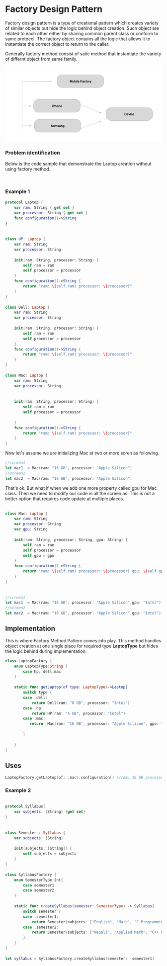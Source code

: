 # Factory Design Pattern

Factory design pattern is a type of creational pattern which creates variety of similar objects but hide the logic behind object creation. Such object are related to each other either by sharing common parent class or conform to same protocol. The factory object contains all the logic that allows it to instantiate the correct object to return to the caller.

Generally factory method consist of satic method that instantiate the variety of differnt object from same family.

![](./resources/Factory-Method.png)

### Problem identification 

Below is the code sample that demonstrate the Laptop creation without using factory method. 

<br>

### Example 1

```swift
protocol Laptop {
    var ram: String { get set }
    var processor: String { get set }
    func configuration()->String
}


class HP: Laptop {
    var ram: String
    var processor: String
    
    init(ram: String, processor: String) {
        self.ram = ram
        self.processor = processor
    }
    func configuration()->String {
        return "ram: \(self.ram) processor: \(processor)"
    }
}

class Dell: Laptop {
    var ram: String
    var processor: String
    
    init(ram: String, processor: String) {
        self.ram = ram
        self.processor = processor
    }
    func configuration()->String {
        return "ram: \(self.ram) processor: \(processor)"
    }
}

class Mac: Laptop {
    var ram: String
    var processor: String
   
    
    init(ram: String, processor: String) {
        self.ram = ram
        self.processor = processor
        
    }
    func configuration()->String {
        return "ram: \(self.ram) processor: \(processor)"
    }
}
```

Now let's assume we are initializing Mac at two or more scren as following.  

```swift
//screen1
let mac1  = Mac(ram: "16 GB", processor: "Apple Silicon")
//screen2
let mac2  = Mac(ram: "16 GB", processor: "Apple Silicon")
```

That's ok. But what if when we add one more property called gpu for Mac class. Then we need to modify our code in all the screen as. This is not a better option that requires code update at multiple places. 

```swift

class Mac: Laptop {
    var ram: String
    var processor: String
    var gpu: String
    
    init(ram: String, processor: String, gpu: String) {
        self.ram = ram
        self.processor = processor
        self.gpu = gpu
    }
    func configuration()->String {
        return "ram: \(self.ram) processor: \(processor) gpu: \(self.gpu)"
    }
}


//screen1
let mac1  = Mac(ram: "16 GB", processor: "Apple Silicon",gpu: "Intel")
//screen2
let mac2  = Mac(ram: "16 GB", processor: "Apple Silicon",gpu: "Intel")

```

## Implementation

This is where Factory Method Pattern comes into play. This method handles object creation  at one single place for required type **LaptopType** but hides the logic behind during implementation.



```swift
class LaptopFactory {
    enum LaptopType:String {
        case hp, dell,mac
    }
    
    static func getLaptop(of type: LaptopType)->Laptop{
        switch type {
        case .dell:
            return Dell(ram: "8 GB", processor: "Intel")
        case .hp:
            return HP(ram: "4 GB", processor: "Intel")
        case .mac:
           return  Mac(ram: "16 GB", processor: "Apple Silicon", gpu: "")
            
        }
        
    }
}
```

## Uses
```swift
LaptopFactory.getLaptop(of: .mac).configuration() //ram: 16 GB processor: Apple Silicon gpu: Intel

```

### Example 2

```swift

protocol Syllabus{
    var subjects: [String] {get set}
}


class Semester : Syllabus {
    var subjects: [String]
    
    init(subjects: [String]) {
        self.subjects = subjects
    }
}

class SyllabusFactory {
    enum SemesterType:Int{
        case semester1
        case semester2
    }
    
    static func createSyllabus(semester: SemesterType) -> Syllabus{
        switch semester {
        case .semester1:
            return Semester(subjects: ["English", "Math", "C Programming"])
        case .semester2:
            return Semester(subjects: ["Nepali", "Applied Math", "C++ Programming"])
        }
    }
}

let syllabus = SyllabusFactory.createSyllabus(semester: .semester1)


```

